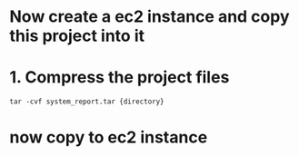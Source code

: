 # Now create a ec2 instance and copy this project into it
# 1. Compress the project files
```
tar -cvf system_report.tar {directory}
```
# now copy to ec2 instance
